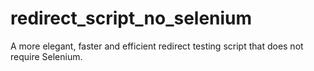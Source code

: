 # redirect_script_no_selenium
A more elegant, faster and efficient redirect testing script that does not require Selenium.
